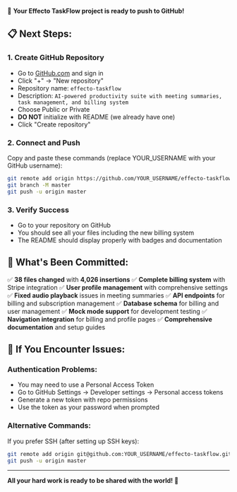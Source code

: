 🚀 **Your Effecto TaskFlow project is ready to push to GitHub!**

## 📋 Next Steps:

### 1. Create GitHub Repository
   - Go to [GitHub.com](https://github.com) and sign in
   - Click "+" → "New repository"
   - Repository name: `effecto-taskflow`
   - Description: `AI-powered productivity suite with meeting summaries, task management, and billing system`
   - Choose Public or Private
   - **DO NOT** initialize with README (we already have one)
   - Click "Create repository"

### 2. Connect and Push
   Copy and paste these commands (replace YOUR_USERNAME with your GitHub username):

   ```bash
   git remote add origin https://github.com/YOUR_USERNAME/effecto-taskflow.git
   git branch -M master
   git push -u origin master
   ```

### 3. Verify Success
   - Go to your repository on GitHub
   - You should see all your files including the new billing system
   - The README should display properly with badges and documentation

## 🎉 What's Been Committed:

✅ **38 files changed** with **4,026 insertions**
✅ **Complete billing system** with Stripe integration
✅ **User profile management** with comprehensive settings
✅ **Fixed audio playback** issues in meeting summaries
✅ **API endpoints** for billing and subscription management
✅ **Database schema** for billing and user management
✅ **Mock mode support** for development testing
✅ **Navigation integration** for billing and profile pages
✅ **Comprehensive documentation** and setup guides

## 🔧 If You Encounter Issues:

### Authentication Problems:
- You may need to use a Personal Access Token
- Go to GitHub Settings → Developer settings → Personal access tokens
- Generate a new token with repo permissions
- Use the token as your password when prompted

### Alternative Commands:
If you prefer SSH (after setting up SSH keys):
```bash
git remote add origin git@github.com:YOUR_USERNAME/effecto-taskflow.git
git push -u origin master
```

---

**All your hard work is ready to be shared with the world! 🌟**
